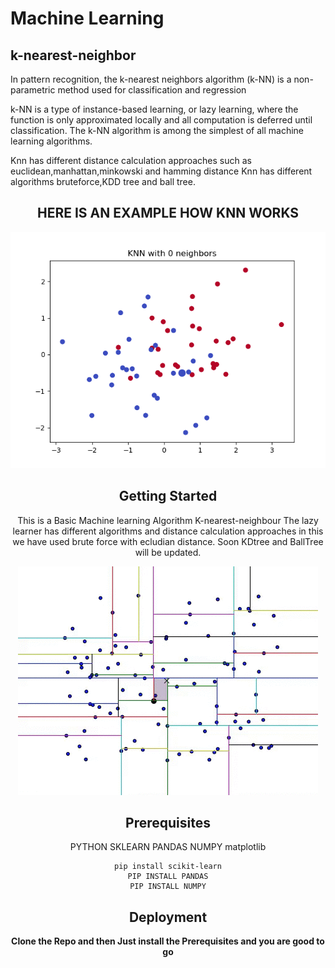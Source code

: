# Machine Learning
## k-nearest-neighbor

In pattern recognition, the k-nearest neighbors algorithm (k-NN) is a non-parametric method used for classification and regression

k-NN is a type of instance-based learning, or lazy learning, where the function is only approximated locally and all computation is deferred until classification. The k-NN algorithm is among the simplest of all machine learning algorithms.

Knn has different distance calculation approaches such as euclidean,manhattan,minkowski and hamming distance
Knn has different algorithms bruteforce,KDD tree and ball tree.

<div align="center">
<h2>HERE IS AN EXAMPLE HOW KNN WORKS</h2>
</p>

<p align="center">
  <img src="examples/knn_neigh.gif">
</p>

## Getting Started 

This is a Basic Machine learning Algorithm K-nearest-neighbour The lazy learner has different algorithms and distance calculation approaches in this we have used brute force with ecludian distance. Soon KDtree and BallTree will be updated.

<p align="center">
  <img src="examples/kd.gif">
</p>

## Prerequisites

PYTHON
SKLEARN
PANDAS
NUMPY
matplotlib
```
pip install scikit-learn
PIP INSTALL PANDAS
PIP INSTALL NUMPY
```

## Deployment

**Clone the Repo and then Just install the Prerequisites and you are good to go**

